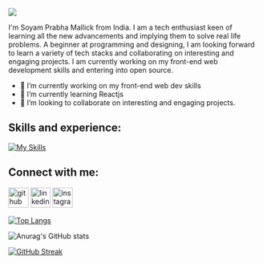 ![](https://i.postimg.cc/wTzGnNw4/github-header-image-6.png)

I'm Soyam Prabha Mallick from India. I am a tech enthusiast keen of learning all the new advancements and implying them to solve real life problems. A beginner at programming and designing, I am looking forward to learn a variety of tech stacks and collaborating on interesting and engaging projects. I am currently working on my front-end web development skills and entering into open source. 

- 🔭 I’m currently working on my front-end web dev skills 
- 🌱 I’m currently learning Reactjs 
- 👯 I’m looking to collaborate on interesting and engaging projects. 

## Skills and experience:  


[![My Skills](https://skillicons.dev/icons?i=js,html,css,react,figma&theme=light)](https://skillicons.dev)


## Connect with me:  

[<img src='https://cdn.jsdelivr.net/npm/simple-icons@3.0.1/icons/github.svg' alt='github' height='40'>](https://github.com/https://github.com/Soyamprabha)  [<img src='https://cdn.jsdelivr.net/npm/simple-icons@3.0.1/icons/linkedin.svg' alt='linkedin' height='40'>](https://www.linkedin.com/in/https://www.linkedin.com/in/soyam-prabha-mallick-54119b233/)  [<img src='https://cdn.jsdelivr.net/npm/simple-icons@3.0.1/icons/instagram.svg' alt='instagram' height='40'>](https://www.instagram.com/https://instagram.com/_.soyam.prabha._?igshid=OTk0YzhjMDVlZA==/)  



[![Top Langs](https://github-readme-stats.vercel.app/api/top-langs/?username=Soyamprabha&theme=merko)](https://github.com/anuraghazra/github-readme-stats)

![Anurag's GitHub stats](https://github-readme-stats.vercel.app/api?username=Soyamprabha&show_icons=true&theme=merko)

[![GitHub Streak](https://streak-stats.demolab.com?user=Soyamprabha&theme=merko)](https://git.io/streak-stats)

